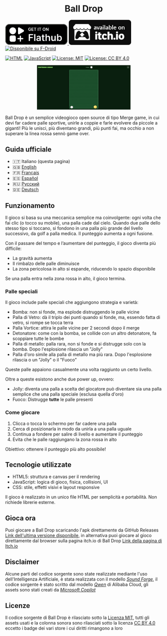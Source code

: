 <h1 align="center">Ball Drop</h1>
<p align="left">
  <a href="#" onclick="alert('In arrivo su Flathub'); return false;">
    <img src="assets/badge.png" alt="Disponibile su Flathub" width="200"/>
  </a>
  <a href="https://mirkodonatogames.itch.io/ball-drop" target="_blank">
    <img src="assets/badge_bw.png" alt="Disponibile su Itch.io" width="200"/>
  </a>
  <a href="docs/F-Droid.md" target="_blank">
    <img src="https://fdroid.gitlab.io/artwork/badge/get-it-on.png" alt="Disponibile su F-Droid" width="200"/>
  </a>
</p>


[![HTML](https://img.shields.io/badge/HTML5-E34F26?logo=html5&logoColor=white)](https://developer.mozilla.org/en-US/docs/Web/HTML)
[![JavaScript](https://img.shields.io/badge/JavaScript-F7DF1E?logo=javascript&logoColor=black)](https://developer.mozilla.org/en-US/docs/Web/JavaScript)
[![License: MIT](https://img.shields.io/badge/License-MIT-yellow.svg)](https://opensource.org/licenses/MIT)
[![License: CC BY 4.0](https://img.shields.io/badge/License-CC_BY_4.0-lightgrey.svg)](https://creativecommons.org/licenses/by/4.0/)

<p align="center">
  <img src="assets/Screenshot.png" width="300" alt="Ball Drop - Screenshot del gioco">
</p>
Ball Drop è un semplice videogioco open source di tipo Merge game, in cui devi far cadere palle sportive, unirle a coppie e farle evolvere da piccole a giganti! Più le unisci, più diventano grandi, più punti fai, ma occhio a non superare la linea rossa sennò game over.

## Guida ufficiale

- 🇮🇹 Italiano (questa pagina)
- 🇬🇧 [English](docs/en.md)
- 🇫🇷 [Français](docs/fr.md)
- 🇪🇸 [Español](docs/es.md)
- 🇷🇺 [Русский](docs/ru.md)
- 🇩🇪 [Deutsch](docs/de.md)

## Funzionamento  
Il gioco si basa su una meccanica semplice ma coinvolgente: ogni volta che fai clic (o tocco su mobile), una palla cade dal cielo. Quando due palle dello stesso tipo si toccano, si fondono in una palla più grande del livello successivo, da golf a palla medica. Il punteggio aumenta a ogni fusione.

Con il passare del tempo e l’aumentare del punteggio, il gioco diventa più difficile:  
- La gravità aumenta  
- Il rimbalzo delle palle diminuisce  
- La zona pericolosa in alto si espande, riducendo lo spazio disponibile  

Se una palla entra nella zona rossa in alto, il gioco termina.

### Palle speciali  
Il gioco include palle speciali che aggiungono strategia e varietà:  
- Bomba: non si fonde, ma esplode distruggendo le palle vicine  
- Palla di Vetro: dà il triplo dei punti quando si fonde, ma, essendo fatta di vetro, si rompe se tocca terra  
- Palla Vortice: attira le palle vicine per 2 secondi dopo il merge
- Detonatore: come con la bomba, se collide con un altro detonatore, fa scoppiare tutte le bombe
- Palla di metallo: palla rara, non si fonde e si distrugge solo con la bomba. Dopo l'esplosione rilascia un "Jolly"
- Palla d'oro simile alla palla di metallo ma più rara. Dopo l'esplosione rilascia o un "Jolly" o il "Fuoco"

Queste palle appaiono casualmente una volta raggiunto un certo livello.

Oltre a queste esistono anche due power up, ovvero:

- Jolly: diventa una palla a scelta del giocatore può diventare sia una palla semplice che una palla speciale (esclusa quella d'oro)
- Fuoco: Distrugge **tutte** le palle presenti

### Come giocare  
1. Clicca o tocca lo schermo per far cadere una palla  
2. Cerca di posizionarla in modo da unirla a una palla uguale  
3. Continua a fondere per salire di livello e aumentare il punteggio  
4. Evita che le palle raggiungano la zona rossa in alto  

Obiettivo: ottenere il punteggio più alto possibile!

## Tecnologie utilizzate  
- HTML5: struttura e canvas per il rendering  
- JavaScript: logica di gioco, fisica, collisioni, UI  
- CSS: stile, effetti visivi e layout responsive  

Il gioco è realizzato in un unico file HTML per semplicità e portabilità. Non richiede librerie esterne.

## Gioca ora

Puoi giocare a Ball Drop scaricando l'apk direttamente da GitHub Releases [Link dell'ultima versione disponibile](https://github.com/Mirko-linux/Ball-Drop/releases/tag/Ball-Drop_2.0), in alternativa puoi giocare al gioco direttamente dal browser sulla pagina itch.io di Ball Drop [Link della pagina di Itch.io](https://mirkodonatogames.itch.io/ball-drop)

## Disclaimer

Alcune parti del codice sorgente sono state realizzate mediante l'uso dell'Intelligenza Artificiale, è stata realizzata con il modello [_Sound Forge_](huggingface.co/spaces/mirkodonato08/arcadiaai-soundforge), il codice sorgente è stato scritto dal modello [_Qwen_](https://chat.qwen.ai/) di Alibaba Cloud, gli assets sono stati creati da [_Microsoft Copilot_](https://copilot.microsoft.com/)

## Licenze
Il codice sorgente di Ball Drop è rilasciato sotto la [Licenza MIT](./LICENSE), tutti gli assets usati e la colonna sonora sono rilasciati sotto la licenza [CC BY 4.0](./LICENSE-CC-BY) eccetto i badge dei vari store i cui diritti rimangono a loro
